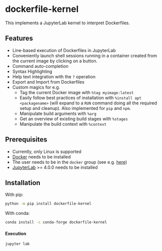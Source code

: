 # dockerfile-kernel

This implements a JupyterLab kernel to interpret Dockerfiles.

## Features

- Line-based execution of Dockerfiles in JupyterLab
- Conveniently launch shell sessions running in a container created from the current image by clicking on a button.
- Command auto-completion
- Syntax Highlighting
- Help text integration with the `?` operation
- Export and Import from Dockerfiles
- Custom magics for e.g.
  - Tag the current Docker image with `%tag myimage:latest`
  - Easily follow best practices of installation with `%install apt <packagename>` (will expand to a `RUN` command doing all the required setup and cleanup). Also implemented for `pip` and `npm`.
  - Manipulate build arguments with `%arg`
  - Get an overview of existing build stages with `%stages`
  - Manipulate the build context with `%context`

## Prerequisites

- Currently, only Linux is supported
- [Docker](https://docs.docker.com/engine/install/ubuntu/) needs to be installed
- The user needs to be in the `docker` group (see e.g. [here](https://askubuntu.com/a/739861))
- [JupyterLab](https://jupyterlab.readthedocs.io/en/stable/getting_started/installation.html) >= 4.0.0 needs to be installed

## Installation

With pip:

```bash
python -m pip install dockerfile-kernel
```

With conda:

```bash
conda install -c conda-forge dockerfile-kernel
```

#### Execution

`jupyter lab`
